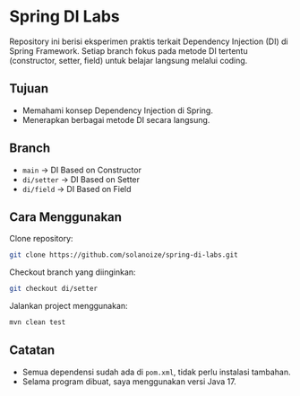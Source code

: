 # Spring DI Labs

Repository ini berisi eksperimen praktis terkait Dependency Injection (DI) di Spring Framework. Setiap branch fokus pada metode DI tertentu (constructor, setter, field) untuk belajar langsung melalui coding.

## Tujuan

- Memahami konsep Dependency Injection di Spring.
- Menerapkan berbagai metode DI secara langsung.

## Branch
- `main` → DI Based on Constructor
- `di/setter` → DI Based on Setter
- `di/field` → DI Based on Field

## Cara Menggunakan

Clone repository:

```bash
git clone https://github.com/solanoize/spring-di-labs.git
```

Checkout branch yang diinginkan:

```bash
git checkout di/setter
```

Jalankan project menggunakan:

```bash
mvn clean test
```

## Catatan

- Semua dependensi sudah ada di `pom.xml`, tidak perlu instalasi tambahan.
- Selama program dibuat, saya menggunakan versi Java 17.
